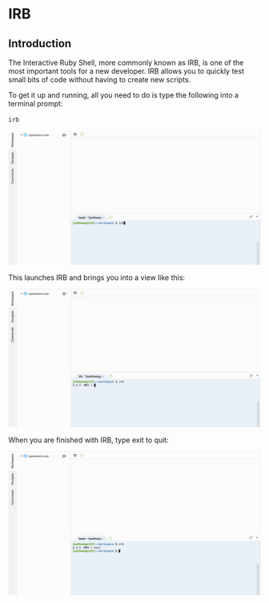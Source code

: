 # IRB

## Introduction

The Interactive Ruby Shell, more commonly known as IRB, is one of the most important tools for a new developer. IRB allows you to quickly test small bits of code without having to create new scripts.

To get it up and running, all you need to do is type the following into a terminal prompt:

`irb`

![IRB Launch](./assets/irb-launch.png)

This launches IRB and brings you into a view like this:

![IRB View](./assets/irb-view.png)

When you are finished with IRB, type exit to quit:

![IRB Quit](./assets/irb-quit.png)
